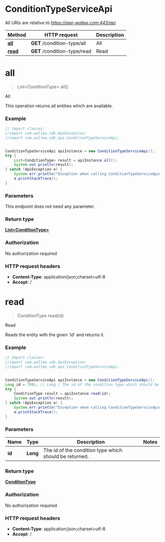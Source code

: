 # ConditionTypeServiceApi

All URIs are relative to *https://app-wallee.com:443/api*

Method | HTTP request | Description
------------- | ------------- | -------------
[**all**](ConditionTypeServiceApi.md#all) | **GET** /condition-type/all | All
[**read**](ConditionTypeServiceApi.md#read) | **GET** /condition-type/read | Read


<a name="all"></a>
# **all**
> List&lt;ConditionType&gt; all()

All

This operation returns all entities which are available.

### Example
```java
// Import classes:
//import com.wallee.sdk.ApiException;
//import com.wallee.sdk.api.ConditionTypeServiceApi;


ConditionTypeServiceApi apiInstance = new ConditionTypeServiceApi();
try {
    List<ConditionType> result = apiInstance.all();
    System.out.println(result);
} catch (ApiException e) {
    System.err.println("Exception when calling ConditionTypeServiceApi#all");
    e.printStackTrace();
}
```

### Parameters
This endpoint does not need any parameter.

### Return type

[**List&lt;ConditionType&gt;**](ConditionType.md)

### Authorization

No authorization required

### HTTP request headers

 - **Content-Type**: application/json;charset=utf-8
 - **Accept**: *_/_*

<a name="read"></a>
# **read**
> ConditionType read(id)

Read

Reads the entity with the given &#39;id&#39; and returns it.

### Example
```java
// Import classes:
//import com.wallee.sdk.ApiException;
//import com.wallee.sdk.api.ConditionTypeServiceApi;


ConditionTypeServiceApi apiInstance = new ConditionTypeServiceApi();
Long id = 789L; // Long | The id of the condition type which should be returned.
try {
    ConditionType result = apiInstance.read(id);
    System.out.println(result);
} catch (ApiException e) {
    System.err.println("Exception when calling ConditionTypeServiceApi#read");
    e.printStackTrace();
}
```

### Parameters

Name | Type | Description  | Notes
------------- | ------------- | ------------- | -------------
 **id** | **Long**| The id of the condition type which should be returned. |

### Return type

[**ConditionType**](ConditionType.md)

### Authorization

No authorization required

### HTTP request headers

 - **Content-Type**: application/json;charset=utf-8
 - **Accept**: *_/_*

